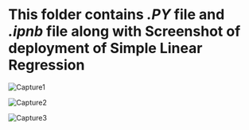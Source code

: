 # This folder contains *.PY* file and *.ipnb* file along with Screenshot of deployment of Simple Linear Regression


![Capture1](https://user-images.githubusercontent.com/58501537/210173678-7dbc61ad-c74d-4be7-adeb-968f06803490.PNG)

![Capture2](https://user-images.githubusercontent.com/58501537/210173683-030f43d3-e3f6-4073-84bd-efc4c508b3ea.PNG)

![Capture3](https://user-images.githubusercontent.com/58501537/210173690-819c4ef1-3a29-4f0f-a36f-4ae2d03339ef.PNG)
